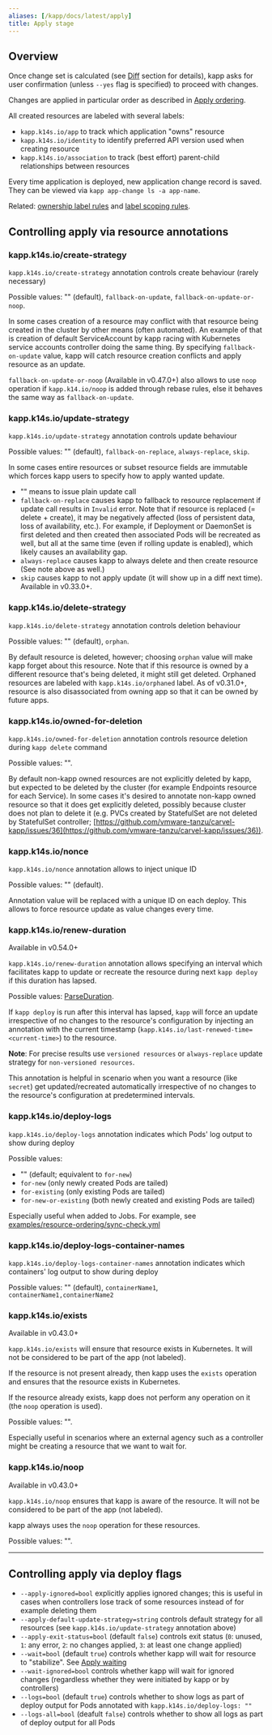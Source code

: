 ```yaml
---
aliases: [/kapp/docs/latest/apply]
title: Apply stage
---
```


## Overview

Once change set is calculated (see [Diff](diff.md) section for details), kapp asks for user confirmation (unless `--yes` flag is specified) to proceed with changes.

Changes are applied in particular order as described in [Apply ordering](apply-ordering.md).

All created resources are labeled with several labels:

- `kapp.k14s.io/app` to track which application "owns" resource
- `kapp.k14s.io/identity` to identify preferred API version used when creating resource
- `kapp.k14s.io/association` to track (best effort) parent-child relationships between resources

Every time application is deployed, new application change record is saved. They can be viewed via `kapp app-change ls -a app-name`.

Related: [ownership label rules](config.md#ownershiplabelrules) and [label scoping rules](config.md#labelscopingrules).

## Controlling apply via resource annotations

### kapp.k14s.io/create-strategy

`kapp.k14s.io/create-strategy` annotation controls create behaviour (rarely necessary)

Possible values: "" (default), `fallback-on-update`, `fallback-on-update-or-noop`.

In some cases creation of a resource may conflict with that resource being created in the cluster by other means (often automated). An example of that is creation of default ServiceAccount by kapp racing with Kubernetes service accounts controller doing the same thing. By specifying `fallback-on-update` value, kapp will catch resource creation conflicts and apply resource as an update. 

`fallback-on-update-or-noop` (Available in v0.47.0+) also allows to use `noop` operation if `kapp.k14.io/noop` is added through rebase rules, else it behaves the same way as `fallback-on-update`.

### kapp.k14s.io/update-strategy

`kapp.k14s.io/update-strategy` annotation controls update behaviour

Possible values: "" (default), `fallback-on-replace`, `always-replace`, `skip`.

In some cases entire resources or subset resource fields are immutable which forces kapp users to specify how to apply wanted update.

- "" means to issue plain update call
- `fallback-on-replace` causes kapp to fallback to resource replacement if update call results in `Invalid` error. Note that if resource is replaced (= delete + create), it may be negatively affected (loss of persistent data, loss of availability, etc.). For example, if Deployment or DaemonSet is first deleted and then created then associated Pods will be recreated as well, but all at the same time (even if rolling update is enabled), which likely causes an availability gap.
- `always-replace` causes kapp to always delete and then create resource (See note above as well.)
- `skip` causes kapp to not apply update (it will show up in a diff next time). Available in v0.33.0+.

### kapp.k14s.io/delete-strategy

`kapp.k14s.io/delete-strategy` annotation controls deletion behaviour

Possible values: "" (default), `orphan`.

By default resource is deleted, however; choosing `orphan` value will make kapp forget about this resource. Note that if this resource is owned by a different resource that's being deleted, it might still get deleted. Orphaned resources are labeled with `kapp.k14s.io/orphaned` label. As of v0.31.0+, resource is also disassociated from owning app so that it can be owned by future apps.

### kapp.k14s.io/owned-for-deletion

`kapp.k14s.io/owned-for-deletion` annotation controls resource deletion during `kapp delete` command

Possible values: "".

By default non-kapp owned resources are not explicitly deleted by kapp, but expected to be deleted by the cluster (for example Endpoints resource for each Service). In some cases it's desired to annotate non-kapp owned resource so that it does get explicitly deleted, possibly because cluster does not plan to delete it (e.g. PVCs created by StatefulSet are not deleted by StatefulSet controller; [https://github.com/vmware-tanzu/carvel-kapp/issues/36](https://github.com/vmware-tanzu/carvel-kapp/issues/36)).

### kapp.k14s.io/nonce

`kapp.k14s.io/nonce` annotation allows to inject unique ID

Possible values: "" (default).

Annotation value will be replaced with a unique ID on each deploy. This allows to force resource update as value changes every time.

### kapp.k14s.io/renew-duration

Available in v0.54.0+

`kapp.k14s.io/renew-duration` annotation allows specifying an interval which facilitates kapp to update or recreate the resource during next `kapp deploy` if this duration has lapsed.

Possible values: [ParseDuration](https://pkg.go.dev/time#ParseDuration).

If `kapp deploy` is run after this interval has lapsed, `kapp` will force an update irrespective of no changes to the resource's configuration by injecting an annotation with the current timestamp (`kapp.k14s.io/last-renewed-time=<current-time>`) to the resource.

**Note**: For precise results use `versioned resources` or `always-replace` update strategy for `non-versioned resources`.

This annotation is helpful in scenario when you want a resource (like `secret`) get updated/recreated automatically irrespective of no changes to the resource's configuration at predetermined intervals.

### kapp.k14s.io/deploy-logs

`kapp.k14s.io/deploy-logs` annotation indicates which Pods' log output to show during deploy

Possible values:

- "" (default; equivalent to `for-new`)
- `for-new` (only newly created Pods are tailed)
- `for-existing` (only existing Pods are tailed)
- `for-new-or-existing` (both newly created and existing Pods are tailed)

Especially useful when added to Jobs. For example, see [examples/resource-ordering/sync-check.yml](https://github.com/vmware-tanzu/carvel-kapp/blob/develop/examples/resource-ordering/sync-check.yml)

### kapp.k14s.io/deploy-logs-container-names

`kapp.k14s.io/deploy-logs-container-names` annotation indicates which containers' log output to show during deploy

Possible values: "" (default), `containerName1`, `containerName1,containerName2`

### kapp.k14s.io/exists

Available in v0.43.0+

`kapp.k14s.io/exists` will ensure that resource exists in Kubernetes. It will not be considered to be part of the app (not labeled).

If the resource is not present already, then kapp uses the `exists` operation and ensures that the resource exists in Kubernetes. 

If the resource already exists, kapp does not perform any operation on it (the `noop` operation is used).

Possible values: "".

Especially useful in scenarios where an external agency such as a controller might be creating a resource that we want to wait for.

### kapp.k14s.io/noop

Available in v0.43.0+

`kapp.k14s.io/noop` ensures that kapp is aware of the resource. It will not be considered to be part of the app (not labeled). 

kapp always uses the `noop` operation for these resources.

Possible values: "".

---
## Controlling apply via deploy flags

- `--apply-ignored=bool` explicitly applies ignored changes; this is useful in cases when controllers lose track of some resources instead of for example deleting them
- `--apply-default-update-strategy=string` controls default strategy for all resources (see `kapp.k14s.io/update-strategy` annotation above)
- `--apply-exit-status=bool` (default `false`) controls exit status (`0`: unused, `1`: any error, `2`: no changes applied, `3`: at least one change applied)
- `--wait=bool` (default `true`) controls whether kapp will wait for resource to "stabilize". See [Apply waiting](apply-waiting.md)
- `--wait-ignored=bool` controls whether kapp will wait for ignored changes (regardless whether they were initiated by kapp or by controllers)
- `--logs=bool` (default `true`) controls whether to show logs as part of deploy output for Pods annotated with `kapp.k14s.io/deploy-logs: ""`
- `--logs-all=bool` (deafult `false`) controls whether to show all logs as part of deploy output for all Pods
